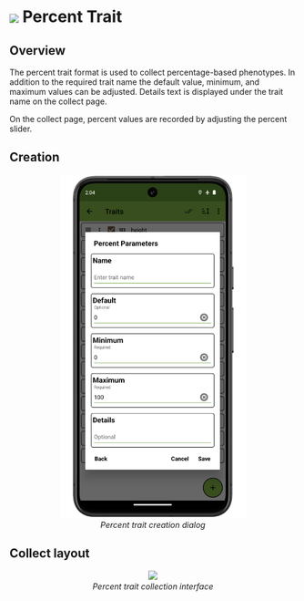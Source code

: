 <img ref="percent" style="vertical-align: middle;" src="_static/icons/formats/percent.png" width="40px"> Percent Trait
==========================================================================

Overview
--------

The percent trait format is used to collect percentage-based phenotypes.
In addition to the required trait name the default value, minimum, and
maximum values can be adjusted. Details text is displayed under the
trait name on the collect page.

On the collect page, percent values are recorded by adjusting the
percent slider.

Creation
--------

<figure align="center" class="image">
  <img src="_static/images/traits/formats/create_percent_framed.png" width="325px"> 
  <figcaption><i>Percent trait creation dialog</i></figcaption> 
</figure>

Collect layout
--------------

<figure align="center" class="image">
  <img src="_static/images/traits/formats/collect_percent_framed.png" width="350px"> 
  <figcaption><i>Percent trait collection interface</i></figcaption> 
</figure>
